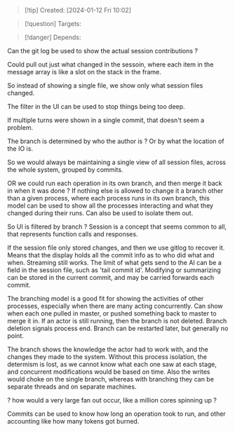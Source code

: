 
>[!tip] Created: [2024-01-12 Fri 10:02]

>[!question] Targets: 

>[!danger] Depends: 

Can the git log be used to show the actual session contributions ?

Could pull out just what changed in the sessoin, where each item in the message array is like a slot on the stack in the frame.

So instead of showing a single file, we show only what session files changed.

The filter in the UI can be used to stop things being too deep.

If multiple turns were shown in a single commit, that doesn't seem a problem.

The branch is determined by who the author is ?  Or by what the location of the IO is.

So we would always be maintaining a single view of all session files, across the whole system, grouped by commits.

OR we could run each operation in its own branch, and then merge it back in when it was done ?
If nothing else is allowed to change it a branch other than a given process, where each process runs in its own branch, this model can be used to show all the processes interacting and what they changed during their runs.  Can also be used to isolate them out.

So UI is filtered by branch ?  Session is a concept that seems common to all, that represents function calls and responses.

If the session file only stored changes, and then we use gitlog to recover it.
Means that the display holds all the commit info as to who did what and when.
Streaming still works.
The limit of what gets send to the AI can be a field in the session file, such as 'tail commit id'.
Modifying or summarizing can be stored in the current commit, and may be carried forwards each commit.

The branching model is a good fit for showing the activities of other processes, especially when there are many acting concurrently.  Can show when each one pulled in master, or pushed something back to master to merge it in.  If an actor is still running, then the branch is not deleted.  Branch deletion signals process end.  Branch can be restarted later, but generally no point.

The branch shows the knowledge the actor had to work with, and the changes they made to the system.  Without this process isolation, the determism is lost, as we cannot know what each one saw at each stage, and concurrent modifications would be based on time.  Also the writes would choke on the single branch, whereas with branching they can be separate threads and on separate machines.

? how would a very large fan out occur, like a million cores spinning up ?

Commits can be used to know how long an operation took to run, and other accounting like how many tokens got burned.